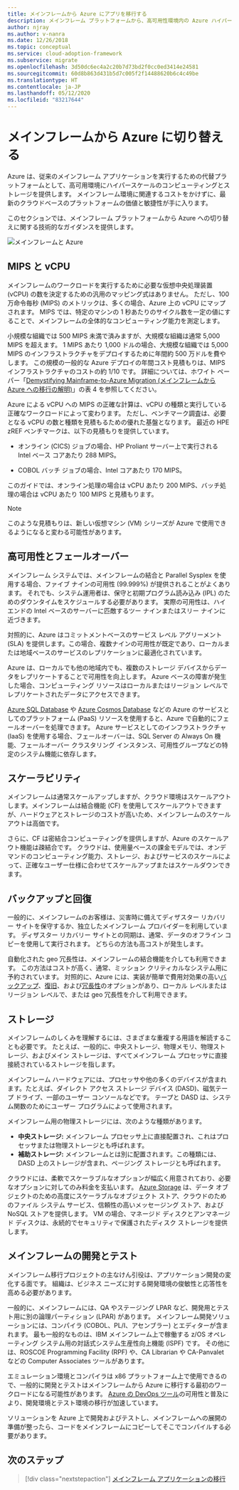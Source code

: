```yaml
---
title: メインフレームから Azure にアプリを移行する
description: メインフレーム プラットフォームから、高可用性環境内の Azure ハイパースケールのコンピューティングとストレージに切り替えるための技術的なガイダンスを提供します。
author: njray
ms.author: v-nanra
ms.date: 12/26/2018
ms.topic: conceptual
ms.service: cloud-adoption-framework
ms.subservice: migrate
ms.openlocfilehash: 3d50dc6ec4a2c20b7d73bd2f0cc0ed3414e24581
ms.sourcegitcommit: 60d8b863d431b5d7c005f2f14488620b6c4c49be
ms.translationtype: HT
ms.contentlocale: ja-JP
ms.lasthandoff: 05/12/2020
ms.locfileid: "83217644"
---
```

<!-- cSpell:ignore njray nanra vCPUs Proliant Sysplex IPLs DASDs LPARs ISPF Panvalet -->

# <a name="make-the-switch-from-mainframes-to-azure"></a>メインフレームから Azure に切り替える

Azure は、従来のメインフレーム アプリケーションを実行するための代替プラットフォームとして、高可用環境にハイパースケールのコンピューティングとストレージを提供します。 メインフレーム環境に関連するコストをかけずに、最新のクラウドベースのプラットフォームの価値と敏捷性が手に入ります。

このセクションでは、メインフレーム プラットフォームから Azure への切り替えに関する技術的なガイダンスを提供します。

![メインフレームと Azure](../../_images/mainframe-migration/make-the-switch.png)

<!-- docsTest:ignore "vs. vCPUs" -->

## <a name="mips-vs-vcpus"></a>MIPS と vCPU

メインフレームのワークロードを実行するために必要な仮想中央処理装置 (vCPU) の数を決定するための汎用のマッピング式はありません。 ただし、100万命令毎秒 (MIPS) のメトリックは、多くの場合、Azure 上の vCPU にマップされます。 MIPS では、特定のマシンの 1 秒あたりのサイクル数を一定の値にすることで、メインフレームの全体的なコンピューティング能力を測定します。

小規模な組織では 500 MIPS 未満で済みますが、大規模な組織は通常 5,000 MIPS を超えます。 1 MIPS あたり 1,000 ドルの場合、大規模な組織では 5,000 MIPS のインフラストラクチャをデプロイするために年間約 500 万ドルを費やします。 この規模の一般的な Azure デプロイの年間コスト見積もりは、MIPS インフラストラクチャのコストの約 1/10 です。 詳細については、ホワイト ペーパー「[Demystifying Mainframe-to-Azure Migration (メインフレームから Azure への移行の解明)](https://azure.microsoft.com/resources/demystifying-mainframe-to-azure-migration)」の表 4 を参照してください。

Azure による vCPU への MIPS の正確な計算は、vCPU の種類と実行している正確なワークロードによって変わります。 ただし、ベンチマーク調査は、必要となる vCPU の数と種類を見積もるための優れた基盤となります。 最近の HPE zREF ベンチマークは、以下の見積もりを提供しています。

- オンライン (CICS) ジョブの場合、HP Proliant サーバー上で実行される Intel ベース コアあたり 288 MIPS。

- COBOL バッチ ジョブの場合、Intel コアあたり 170 MIPS。

このガイドでは、オンライン処理の場合は vCPU あたり 200 MIPS、バッチ処理の場合は vCPU あたり 100 MIPS と見積もります。

> [!NOTE]
> このような見積もりは、新しい仮想マシン (VM) シリーズが Azure で使用できるようになると変わる可能性があります。

## <a name="high-availability-and-failover"></a>高可用性とフェールオーバー

メインフレーム システムでは、メインフレームの結合と Parallel Sysplex を使用する場合、ファイブ ナインの可用性 (99.999%) が提供されることがよくあります。 それでも、システム運用者は、保守と初期プログラム読み込み (IPL) のためのダウンタイムをスケジュールする必要があります。 実際の可用性は、ハイエンドの Intel ベースのサーバーに匹敵するツー ナインまたはスリー ナインに近づきます。

対照的に、Azure はコミットメントベースのサービス レベル アグリーメント (SLA) を提供します。この場合、複数ナインの可用性が既定であり、ローカルまたは地域ベースのサービスのレプリケーションに最適化されています。

Azure は、ローカルでも他の地域内でも、複数のストレージ デバイスからデータをレプリケートすることで可用性を向上します。 Azure ベースの障害が発生した場合、コンピューティング リソースはローカルまたはリージョン レベルでレプリケートされたデータにアクセスできます。

[Azure SQL Database](https://docs.microsoft.com/azure/sql-database/sql-database-technical-overview) や [Azure Cosmos Database](https://docs.microsoft.com/azure/cosmos-db/introduction) などの Azure のサービスとしてのプラットフォーム (PaaS) リソースを使用すると、Azure で自動的にフェールオーバーを処理できます。 Azure サービスとしてのインフラストラクチャ (IaaS) を使用する場合、フェールオーバーは、SQL Server の Always On 機能、フェールオーバー クラスタリング インスタンス、可用性グループなどの特定のシステム機能に依存します。

## <a name="scalability"></a>スケーラビリティ

メインフレームは通常スケールアップしますが、クラウド環境はスケールアウトします。メインフレームは結合機能 (CF) を使用してスケールアウトできますが、ハードウェアとストレージのコストが高いため、メインフレームのスケールアウトは高価です。

さらに、CF は密結合コンピューティングを提供しますが、Azure のスケールアウト機能は疎結合です。 クラウドは、使用量ベースの課金モデルでは、オンデマンドのコンピューティング能力、ストレージ、およびサービスのスケールによって、正確なユーザー仕様に合わせてスケールアップまたはスケールダウンできます。

## <a name="backup-and-recovery"></a>バックアップと回復

一般的に、メインフレームのお客様は、災害時に備えてディザスター リカバリー サイトを保守するか、独立したメインフレーム プロバイダーを利用しています。 ディザスター リカバリー サイトとの同期は、通常、データのオフライン コピーを使用して実行されます。 どちらの方法も高コストが発生します。

自動化された geo 冗長性は、メインフレームの結合機能を介しても利用できます。 この方法はコストが高く、通常、ミッション クリティカルなシステム用に予約されています。 対照的に、Azure には、実装が簡単で費用対効果の高い[バックアップ](https://docs.microsoft.com/azure/backup/backup-overview)、[復旧](https://docs.microsoft.com/azure/site-recovery/site-recovery-overview)、および[冗長性](https://docs.microsoft.com/azure/storage/common/storage-redundancy)のオプションがあり、ローカル レベルまたはリージョン レベルで、または geo 冗長性を介して利用できます。

## <a name="storage"></a>ストレージ

メインフレームのしくみを理解するには、さまざまな重複する用語を解読することも必要です。 たとえば、一般的に、中央ストレージ、物理メモリ、物理ストレージ、およびメイン ストレージは、すべてメインフレーム プロセッサに直接接続されているストレージを指します。

メインフレーム ハードウェアには、プロセッサや他の多くのデバイスが含まれます。たとえば、ダイレクト アクセス ストレージ デバイス (DASD)、磁気テープ ドライブ、一部のユーザー コンソールなどです。 テープと DASD は、システム関数のためにユーザー プログラムによって使用されます。

メインフレーム用の物理ストレージには、次のような種類があります。

- **中央ストレージ:** メインフレーム プロセッサ上に直接配置され、これはプロセッサまたは物理ストレージとも呼ばれます。
- **補助ストレージ:** メインフレームとは別に配置されます。この種類には、DASD 上のストレージが含まれ、ページング ストレージとも呼ばれます。

クラウドには、柔軟でスケーラブルなオプションが幅広く用意されており、必要なオプションに対してのみ料金を支払います。 [Azure Storage](https://docs.microsoft.com/azure/storage/common/storage-introduction) は、データ オブジェクトのための高度にスケーラブルなオブジェクト ストア、クラウドのためのファイル システム サービス、信頼性の高いメッセージング ストア、および NoSQL ストアを提供します。 VM の場合、マネージド ディスクとアンマネージド ディスクは、永続的でセキュリティで保護されたディスク ストレージを提供します。

## <a name="mainframe-development-and-testing"></a>メインフレームの開発とテスト

メインフレーム移行プロジェクトの主なけん引役は、アプリケーション開発の変化する面です。 組織は、ビジネス ニーズに対する開発環境の俊敏性と応答性を高める必要があります。

一般的に、メインフレームには、QA やステージング LPAR など、開発用とテスト用に別の論理パーティション (LPAR) があります。 メインフレーム開発ソリューションには、コンパイラ (COBOL、PL/I、アセンブラー) とエディターが含まれます。 最も一般的なものは、IBM メインフレーム上で稼働する z/OS オペレーティング システム用の対話式システム生産性向上機能 (ISPF) です。 その他には、ROSCOE Programming Facility (RPF) や、CA Librarian や CA-Panvalet などの Computer Associates ツールがあります。

エミュレーション環境とコンパイラは x86 プラットフォーム上で使用できるので、一般的に開発とテストはメインフレームから Azure に移行する最初のワークロードになる可能性があります。 [Azure の DevOps ツール](https://azure.microsoft.com/solutions/devops)の可用性と普及により、開発環境とテスト環境の移行が加速しています。

ソリューションを Azure 上で開発およびテストし、メインフレームへの展開の準備が整ったら、コードをメインフレームにコピーしてそこでコンパイルする必要があります。

## <a name="next-steps"></a>次のステップ

> [!div class="nextstepaction"]
> [メインフレーム アプリケーションの移行](./application-strategies.md)
